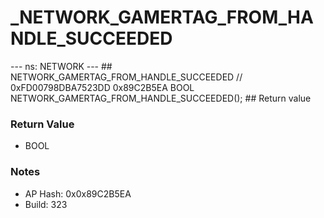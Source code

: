 # _NETWORK_GAMERTAG_FROM_HANDLE_SUCCEEDED

--- ns: NETWORK --- ## NETWORK_GAMERTAG_FROM_HANDLE_SUCCEEDED  // 0xFD00798DBA7523DD 0x89C2B5EA BOOL NETWORK_GAMERTAG_FROM_HANDLE_SUCCEEDED();   ## Return value

### Return Value
* BOOL

### Notes
* AP Hash: 0x0x89C2B5EA
* Build: 323

